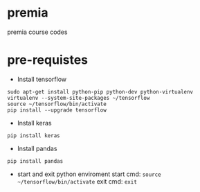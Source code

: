 # premia
premia course codes 

# pre-requistes
- Install tensorflow
```
sudo apt-get install python-pip python-dev python-virtualenv
virtualenv --system-site-packages ~/tensorflow
source ~/tensorflow/bin/activate
pip install --upgrade tensorflow
```
- Install keras
```
pip install keras
```
- Install pandas
```
pip install pandas
```
- start and exit python enviroment
start cmd:
```source ~/tensorflow/bin/activate```
exit cmd:
```exit```